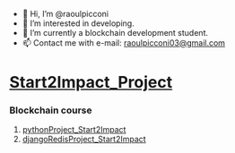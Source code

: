 - 👋 Hi, I’m @raoulpicconi
- 👀 I’m interested in developing.
- 🌱 I’m currently a blockchain development student.
- 📫 Contact me with e-mail: raoulpicconi03@gmail.com

# [Start2Impact_Project](https://www.start2impact.it/)
### Blockchain course
  1. [pythonProject_Start2Impact](https://www.github.com/raoulpicconi/pythonProject_Start2Impact/)
  2. [djangoRedisProject_Start2Impact](https://www.github.com/raoulpicconi/djangoRedisProject_Start2Impact/)
